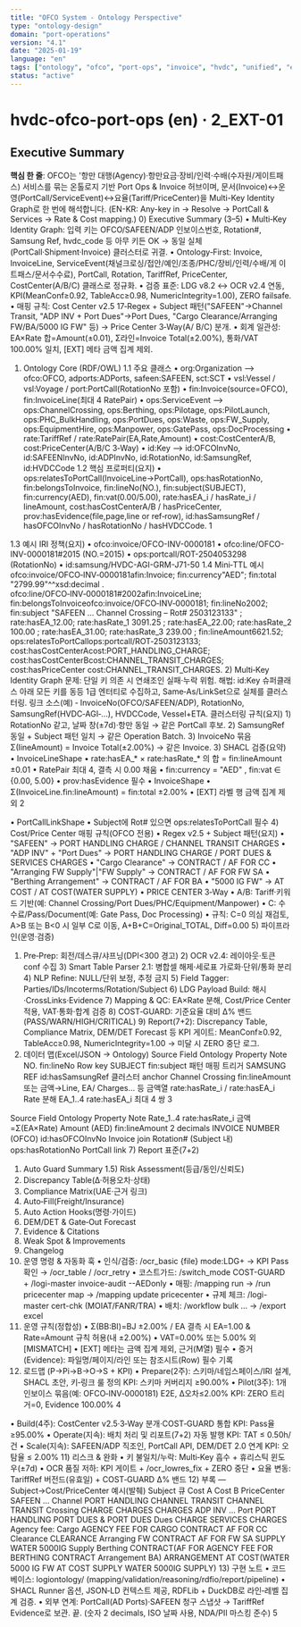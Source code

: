```yaml
---
title: "OFCO System - Ontology Perspective"
type: "ontology-design"
domain: "port-operations"
version: "4.1"
date: "2025-01-19"
language: "en"
tags: ["ontology", "ofco", "port-ops", "invoice", "hvdc", "unified", "english"]
status: "active"
---
```


# hvdc-ofco-port-ops (en) · 2_EXT-01

## Executive Summary

**핵심 한 줄**: OFCO는 '항만 대행(Agency)·항만요금·장비/인력·수배(수자원/게이트패스) 서비스를 묶는 온톨로지 기반 Port Ops & Invoice 허브이며, 문서(Invoice)↔운영(PortCall/ServiceEvent)↔요율(Tariff/PriceCenter)을 Multi-Key Identity Graph로 한 번에 해석합니다. (EN-KR: Any-key in → Resolve → PortCall & Services → Rate & Cost mapping.)
0) Executive Summary (3–5)
• Multi‑Key Identity Graph: 입력 키는 OFCO/SAFEEN/ADP 인보이스번호, Rotation#, Samsung Ref,
hvdc_code 등 아무 키든 OK → 동일 실체(PortCall·Shipment·Invoice) 클러스터로 귀결.
• Ontology‑First: Invoice, InvoiceLine, ServiceEvent(채널크로싱/접안/예인/조종/PHC/장비/인력/수배/게
이트패스/문서수수료), PortCall, Rotation, TariffRef, PriceCenter, CostCenter(A/B/C) 클래스로 정규화.
• 검증 표준: LDG v8.2 ↔ OCR v2.4 연동, KPI(MeanConf≥0.92, TableAcc≥0.98,
NumericIntegrity=1.00), ZERO failsafe.
• 매핑 규칙: Cost Center v2.5 17‑Regex + Subject 패턴("SAFEEN"→Channel Transit, "ADP INV + Port
Dues"→Port Dues, "Cargo Clearance/Arranging FW/BA/5000 IG FW" 등) → Price Center 3‑Way(A/
B/C) 분개.
• 회계 일관성: EA×Rate 합=Amount(±0.01), Σ라인=Invoice Total(±2.00%), 통화/VAT 100.00% 일치,
[EXT] 메타 금액 집계 제외.
1) Ontology Core (RDF/OWL)
1.1 주요 클래스
• org:Organization ⟶ ofco:OFCO, adports:ADPorts, safeen:SAFEEN, sct:SCT
• vsl:Vessel / vsl:Voyage / port:PortCall(RotationNo 포함)
• fin:Invoice(source=OFCO), fin:InvoiceLine(최대 4 RatePair)
• ops:ServiceEvent ⟶ ops:ChannelCrossing, ops:Berthing, ops:Pilotage, ops:PilotLaunch,
ops:PHC_BulkHandling, ops:PortDues, ops:Waste, ops:FW_Supply, ops:EquipmentHire,
ops:Manpower, ops:GatePass, ops:DocProcessing
• rate:TariffRef / rate:RatePair(EA,Rate,Amount)
• cost:CostCenterA/B, cost:PriceCenter(A/B/C 3‑Way)
• id:Key ⟶ id:OFCOInvNo, id:SAFEENInvNo, id:ADPInvNo, id:RotationNo, id:SamsungRef,
id:HVDCCode
1.2 핵심 프로퍼티(요지)
• ops:relatesToPortCall(InvoiceLine→PortCall), ops:hasRotationNo, fin:belongsToInvoice,
fin:lineNo(NO.), fin:subject(SUBJECT), fin:currency(AED), fin:vat(0.00/5.00), rate:hasEA_i /
hasRate_i / lineAmount, cost:hasCostCenterA/B / hasPriceCenter,
prov:hasEvidence(file,page,line or ref‑row), id:hasSamsungRef / hasOFCOInvNo /
hasRotationNo / hasHVDCCode.
1

1.3 예시 IRI 정책(요지)
• ofco:invoice/OFCO-INV-0000181
• ofco:line/OFCO-INV-0000181#2015 (NO.=2015)
• ops:portcall/ROT-2504053298 (RotationNo)
• id:samsung/HVDC-AGI-GRM-J71-50
1.4 Mini‑TTL 예시
ofco:invoice/OFCO‑INV‑0000181afin:Invoice;
fin:currency"AED"; fin:total "2799.99"^^xsd:decimal .
ofco:line/OFCO‑INV‑0000181#2002afin:InvoiceLine;
fin:belongsToInvoiceofco:invoice/OFCO‑INV‑0000181;
fin:lineNo2002; fin:subject "SAFEEN … Channel Crossing – Rot# 2503123133" ;
rate:hasEA_12.00; rate:hasRate_1 3091.25 ;
rate:hasEA_22.00; rate:hasRate_2 100.00 ;
rate:hasEA_31.00; rate:hasRate_3 239.00 ;
fin:lineAmount6621.52;
ops:relatesToPortCallops:portcall/ROT‑2503123133;
cost:hasCostCenterAcost:PORT_HANDLING_CHARGE;
cost:hasCostCenterBcost:CHANNEL_TRANSIT_CHARGES;
cost:hasPriceCenter cost:CHANNEL_TRANSIT_CHARGES.
2) Multi‑Key Identity Graph
문제: 단일 키 의존 시 연쇄조인 실패·누락 위험.
해법: id:Key 슈퍼클래스 아래 모든 키를 동등 1급 엔터티로 수집하고, Same‑As/LinkSet으로 실체를 클러스터링.
링크 소스(예) ‑ InvoiceNo(OFCO/SAFEEN/ADP), RotationNo, SamsungRef(HVDC‑AGI‑…), HVDCCode,
Vessel+ETA.
클러스터링 규칙(요지) 1) RotationNo 같고, 날짜 창(±7d)·항만 동일 → 같은 PortCall 후보. 2) SamsungRef
동일 + Subject 패턴 일치 → 같은 Operation Batch. 3) InvoiceNo 묶음 Σ(lineAmount) = Invoice
Total(±2.00%) → 같은 Invoice.
3) SHACL 검증(요약)
• InvoiceLineShape
• rate:hasEA_* × rate:hasRate_* 의 합 = fin:lineAmount ±0.01
• RatePair 최대 4, 결측 시 0.00 채움
• fin:currency = "AED" , fin:vat ∈ {0.00, 5.00}
• prov:hasEvidence 필수
• InvoiceShape
• Σ(InvoiceLine.fin:lineAmount) = fin:total ±2.00%
• [EXT] 라벨 행 금액 집계 제외
2

• PortCallLinkShape
• Subject에 Rot# 있으면 ops:relatesToPortCall 필수
4) Cost/Price Center 매핑 규칙(OFCO 전용)
• Regex v2.5 + Subject 패턴(요지)
• "SAFEEN" → PORT HANDLING CHARGE / CHANNEL TRANSIT CHARGES
• "ADP INV" + "Port Dues" → PORT HANDLING CHARGE / PORT DUES & SERVICES
CHARGES
• "Cargo Clearance" → CONTRACT / AF FOR CC
• "Arranging FW Supply"|"FW Supply" → CONTRACT / AF FOR FW SA
• "Berthing Arrangement" → CONTRACT / AF FOR BA
• "5000 IG FW" → AT COST / AT COST(WATER SUPPLY)
• PRICE CENTER 3‑Way
• A/B: Tariff·키워드 기반(예: Channel Crossing/Port Dues/PHC/Equipment/Manpower)
• C: 수수료/Pass/Document(예: Gate Pass, Doc Processing)
• 규칙: C=0 의심 재검토, A>B 또는 B<0 시 일부 C로 이동, A+B+C=Original_TOTAL, Diff=0.00
5) 파이프라인(운영·검증)
1) Pre‑Prep: 회전/데스큐/샤프닝(DPI<300 경고) 2) OCR v2.4: 레이아웃·토큰 conf 수집 3) Smart Table Parser
2.1: 병합셀 해제·세로표 가로화·단위/통화 분리 4) NLP Refine: NULL/단위 보정, 추정 금지 5) Field Tagger:
Parties/IDs/Incoterms/Rotation/Subject 6) LDG Payload Build: 해시·CrossLinks·Evidence 7) Mapping &
QC: EA×Rate 분해, Cost/Price Center 적용, VAT·통화·합계 검증 8) COST‑GUARD: 기준요율 대비 Δ% 밴드
(PASS/WARN/HIGH/CRITICAL) 9) Report(7+2): Discrepancy Table, Compliance Matrix, DEM/DET Forecast
등
KPI 게이트: MeanConf≥0.92, TableAcc≥0.98, NumericIntegrity=1.00 → 미달 시 ZERO 중단 로그.
6) 데이터 맵(Excel/JSON → Ontology)
Source Field Ontology Property Note
NO. fin:lineNo Row key
SUBJECT fin:subject 패턴 매핑 트리거
SAMSUNG REF id:hasSamsungRef 클러스터 anchor
Channel Crossing fin:lineAmount 또는 금액→Line, EA/
Charges… 등 금액열 rate:hasRate_i / rate:hasEA_i Rate 분해
EA_1..4 rate:hasEA_i 최대 4 쌍
3

Source Field Ontology Property Note
Rate_1..4 rate:hasRate_i 금액=Σ(EA×Rate)
Amount (AED) fin:lineAmount 2 decimals
INVOICE NUMBER (OFCO) id:hasOFCOInvNo Invoice join
Rotation# (Subject 내) ops:hasRotationNo PortCall link
7) Report 표준(7+2)
1) Auto Guard Summary
1.5) Risk Assessment(등급/동인/신뢰도)
2) Discrepancy Table(Δ·허용오차·상태)
3) Compliance Matrix(UAE·근거 링크)
4) Auto‑Fill(Freight/Insurance)
5) Auto Action Hooks(명령·가이드)
6) DEM/DET & Gate‑Out Forecast
7) Evidence & Citations
8) Weak Spot & Improvements
9) Changelog
8) 운영 명령 & 자동화 훅
• 인식/검증: /ocr_basic {file} mode:LDG+ → KPI Pass 확인 → /ocr_table / /ocr_retry
• 코스트가드: /switch_mode COST-GUARD + /logi-master invoice-audit --AEDonly
• 매핑: /mapping run → /run pricecenter map → /mapping update pricecenter
• 규제 체크: /logi-master cert-chk (MOIAT/FANR/TRA)
• 배치: /workflow bulk … → /export excel
9) 운영 규칙(정합성)
• Σ(BB:BI)=BJ ±2.00% / EA 결측 시 EA=1.00 & Rate=Amount 규칙 허용(내 ±2.00%)
• VAT=0.00% 또는 5.00% 외 [MISMATCH]
• [EXT] 메타는 금액 집계 제외, 근거(M열) 필수
• 증거(Evidence): 파일명/페이지/라인 또는 참조시트(Row) 필수 기록
10) 로드맵 (P→Pi→B→O→S + KPI)
• Prepare(2주): 스키마/네임스페이스/IRI 설계, SHACL 초안, 키‑링크 룰 정의
KPI: 스키마 커버리지 ≥90.00%
• Pilot(3주): 1개 인보이스 묶음(예: OFCO‑INV‑0000181) E2E, Δ오차≤2.00%
KPI: ZERO 트리거=0, Evidence 100.00%
4

• Build(4주): CostCenter v2.5·3‑Way 분개·COST‑GUARD 통합
KPI: Pass율≥95.00%
• Operate(지속): 배치 처리 및 리포트(7+2) 자동 발행
KPI: TAT ≤ 0.50h/건
• Scale(지속): SAFEEN/ADP 직조인, PortCall API, DEM/DET 2.0 연계
KPI: 오탐율 ≤ 2.00%
11) 리스크 & 완화
• 키 불일치/누락: Multi‑Key 흡수 + 휴리스틱 윈도우(±7d)
• OCR 품질 저하: KPI 게이트 + /ocr_lowres_fix + ZERO 중단
• 요율 변동: TariffRef 버전드(유효일) + COST‑GUARD Δ% 밴드
12) 부록 — Subject→Cost/PriceCenter 예시(발췌)
Subject 큐 Cost A Cost B PriceCenter
SAFEEN … Channel PORT HANDLING CHANNEL TRANSIT CHANNEL TRANSIT
Crossing CHARGE CHARGES CHARGES
ADP INV … Port PORT HANDLING PORT DUES &
PORT DUES
Dues CHARGE SERVICES CHARGES
Agency fee: Cargo AGENCY FEE FOR CARGO
CONTRACT AF FOR CC
Clearance CLEARANCE
Arranging FW
CONTRACT AF FOR FW SA SUPPLY WATER 5000IG
Supply
Berthing CONTRACT(AF FOR AGENCY FEE FOR BERTHING
CONTRACT
Arrangement BA) ARRANGEMENT
AT COST(WATER
5000 IG FW AT COST SUPPLY WATER 5000IG
SUPPLY)
13) 구현 노트
• 코드베이스: logiontology/ (mapping/validation/reasoning/rdfio/report/pipeline)
• SHACL Runner 옵션, JSON‑LD 컨텍스트 제공, RDFLib + DuckDB로 라인‑레벨 집계 검증.
• 외부 연계: PortCall(AD Ports)·SAFEEN 청구 스냅샷 → TariffRef Evidence로 보관.
끝. (숫자 2 decimals, ISO 날짜 사용, NDA/PII 마스킹 준수)
5

